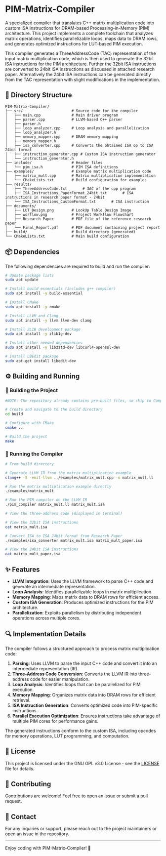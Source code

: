 # PIM-Matrix-Compiler

A specialized compiler that translates C++ matrix multiplication code into custom ISA instructions for DRAM-based Processing-in-Memory (PIM) architecture. This project implements a complete toolchain that analyzes matrix operations, identifies parallelizable loops, maps data to DRAM rows, and generates optimized instructions for LUT-based PIM execution.

This compiler generates a ThreeAddressCode (TAC) representation of the input matrix multiplication code, which is then used to generate the 32bit ISA instructions for the PIM architecture. Further the 32bit ISA instructions are converted to 24bit ISA instructions as discussed in attached research paper.
Alternatively the 24bit ISA instructions can be generated directly from the TAC representation with slight modifications in the implementation.

## 📂 Directory Structure

```
PIM-Matrix-Compiler/
├── src/                      # Source code for the compiler
│   ├── main.cpp              # Main driver program
│   ├── parser.cpp            # LLVM-based C++ parser
│   ├── parser.h
│   ├── loop_analyzer.cpp     # Loop analysis and parallelization
│   ├── loop_analyzer.h
│   ├── memory_mapper.cpp     # DRAM memory mapping
│   ├── memory_mapper.h
│   ├── isa_converter.cpp     # Converts the obtained ISA op to ISA 24bit format
│   ├── instruction_generator.cpp # Custom ISA instruction generator
│   └── instruction_generator.h
├── include/                  # Header files
│   └── pim_isa.h             # PIM ISA definitions
├── examples/                 # Example matrix multiplication code
│   ├── matrix_mult.cpp       # Matrix multiplication implementation
│   └── CMakeLists.txt        # Build configuration for examples
├── results/                 
│   ├── ThreeAddressCode.txt       # 3AC of the cpp program
│   ├── ISA_Instructions_PaperFormat_24bit.txt       # ISA instructions in research paper format - 24bit
│   └── ISA_Instructions_CustomFormat.txt       # ISA instruction
├── documents/                 
│   ├── LUT_Design.png        # LookUp Table Design Image
│   ├── worflow.png           # Project Workflow Flowchart
│   ├── Research Paper        # PDF file of the reference research paper            
│   └── Final_Report.pdf      # PDF document containing project report
├── build/                    # Build directory (generated)
└── CMakeLists.txt            # Main build configuration
```

## 📦 Dependencies

The following dependencies are required to build and run the compiler:

```bash
# Update package lists
sudo apt update

# Install build essentials (includes g++ compiler)
sudo apt install -y build-essential

# Install CMake
sudo apt install -y cmake

# Install LLVM and Clang
sudo apt install -y llvm llvm-dev clang

# Install ZLIB development package
sudo apt install -y zlib1g-dev

# Install other needed dependencies
sudo apt install -y libzstd-dev libcurl4-openssl-dev

# Install LBEdit package
sudo apt-get install libedit-dev
```

## ⚙️ Building and Running

### 🔨 Building the Project

```bash
#NOTE: The repository already contains pre-built files, so skip to Compilation steps 

# Create and navigate to the build directory
cd build

# Configure with CMake
cmake ..

# Build the project
make
```

### 🚀 Running the Compiler

```bash
# From build directory

# Generate LLVM IR from the matrix multiplication example
clang++ -S -emit-llvm ../examples/matrix_mult.cpp -o matrix_mult.ll

# Run the matrix multiplication example directly
./examples/matrix_mult

# Run the PIM compiler on the LLVM IR
./pim_compiler matrix_mult.ll matrix_mult.isa

# View the three-address code (displayed in terminal)

# View the 32bit ISA instructions
cat matrix_mult.isa

# Convert ISA to ISA 24bit format from Research Paper
./examples/isa_converter matrix_mult.isa matrix_mult_paper.isa

# View the 24bit ISA instructions
cat matrix_mult_paper.isa
```

## ✨ Features

- **LLVM Integration**: Uses the LLVM framework to parse C++ code and generate an intermediate representation.
- **Loop Analysis**: Identifies parallelizable loops in matrix multiplication.
- **Memory Mapping**: Maps matrix data to DRAM rows for efficient access.
- **Custom ISA Generation**: Produces optimized instructions for the PIM architecture.
- **Parallelization**: Exploits parallelism by distributing independent operations across multiple cores.

## 🔍 Implementation Details

The compiler follows a structured approach to process matrix multiplication code:

1. **Parsing**: Uses LLVM to parse the input C++ code and convert it into an intermediate representation (IR).
2. **Three-Address Code Conversion**: Converts the LLVM IR into three-address code for easier manipulation.
3. **Loop Analysis**: Identifies loops that can be parallelized for PIM execution.
4. **Memory Mapping**: Organizes matrix data into DRAM rows for efficient retrieval.
5. **ISA Instruction Generation**: Converts optimized code into PIM-specific instructions.
6. **Parallel Execution Optimization**: Ensures instructions take advantage of multiple PIM cores for performance gains.

The generated instructions conform to the custom ISA, including opcodes for memory operations, LUT programming, and computation.

## 📜 License

This project is licensed under the GNU GPL v3.0 License - see the [LICENSE](LICENSE) file for details.

## 🤝 Contributing

Contributions are welcome! Feel free to open an issue or submit a pull request.

## 📧 Contact

For any inquiries or support, please reach out to the project maintainers or open an issue in the repository.

---

Enjoy coding with PIM-Matrix-Compiler! 🚀

